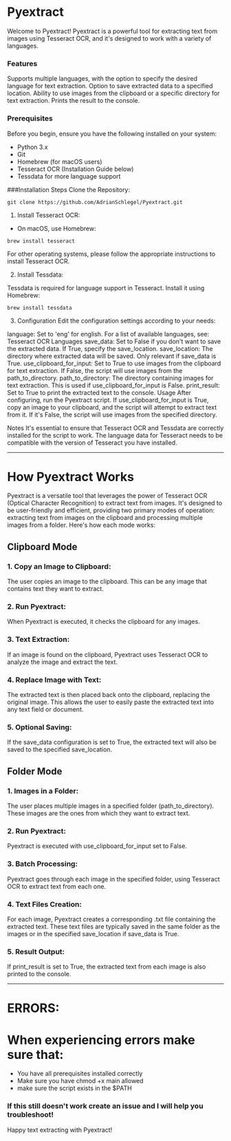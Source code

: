 # Pyextract
Welcome to Pyextract! Pyextract is a powerful tool for extracting text from images using Tesseract OCR, and it's designed to work with a variety of languages.

### Features
Supports multiple languages, with the option to specify the desired language for text extraction.
Option to save extracted data to a specified location.
Ability to use images from the clipboard or a specific directory for text extraction.
Prints the result to the console.

### Prerequisites
Before you begin, ensure you have the following installed on your system:

- Python 3.x
- Git
- Homebrew (for macOS users)
- Tesseract OCR (Installation Guide below)
- Tessdata for more language support

###Installation Steps
Clone the Repository:

```git clone https://github.com/AdrianSchlegel/Pyextract.git```

1. Install Tesseract OCR:

- On macOS, use Homebrew:

```brew install tesseract```

For other operating systems, please follow the appropriate instructions to install Tesseract OCR.

2. Install Tessdata:

Tessdata is required for language support in Tesseract. Install it using Homebrew:

```brew install tessdata```

3. Configuration
Edit the configuration settings according to your needs:

language: Set to 'eng' for english. For a list of available languages, see: Tesseract OCR Languages
save_data: Set to False if you don't want to save the extracted data. If True, specify the save_location.
save_location: The directory where extracted data will be saved. Only relevant if save_data is True.
use_clipboard_for_input: Set to True to use images from the clipboard for text extraction. If False, the script will use images from the path_to_directory.
path_to_directory: The directory containing images for text extraction. This is used if use_clipboard_for_input is False.
print_result: Set to True to print the extracted text to the console.
Usage
After configuring, run the Pyextract script. If use_clipboard_for_input is True, copy an image to your clipboard, and the script will attempt to extract text from it. If it's False, the script will use images from the specified directory.

Notes
It's essential to ensure that Tesseract OCR and Tessdata are correctly installed for the script to work.
The language data for Tesseract needs to be compatible with the version of Tesseract you have installed.

______________________________________________________________________________________________________________

# How Pyextract Works

Pyextract is a versatile tool that leverages the power of Tesseract OCR (Optical Character Recognition) to extract text from images. It's designed to be user-friendly and efficient, providing two primary modes of operation: extracting text from images on the clipboard and processing multiple images from a folder. Here's how each mode works:

## Clipboard Mode

### 1. Copy an Image to Clipboard:
The user copies an image to the clipboard. This can be any image that contains text they want to extract.

### 2. Run Pyextract:
When Pyextract is executed, it checks the clipboard for any images.

### 3. Text Extraction:
If an image is found on the clipboard, Pyextract uses Tesseract OCR to analyze the image and extract the text.

### 4. Replace Image with Text:
The extracted text is then placed back onto the clipboard, replacing the original image. This allows the user to easily paste the extracted text into any text field or document.

### 5. Optional Saving:
If the save_data configuration is set to True, the extracted text will also be saved to the specified save_location.


## Folder Mode

### 1. Images in a Folder:
The user places multiple images in a specified folder (path_to_directory). These images are the ones from which they want to extract text.

### 2. Run Pyextract:
Pyextract is executed with use_clipboard_for_input set to False.

### 3. Batch Processing:
Pyextract goes through each image in the specified folder, using Tesseract OCR to extract text from each one.

### 4. Text Files Creation:
For each image, Pyextract creates a corresponding .txt file containing the extracted text. These text files are typically saved in the same folder as the images or in the specified save_location if save_data is True.

### 5. Result Output:
If print_result is set to True, the extracted text from each image is also printed to the console.

______________________________________________________________________________________________________________

# ERRORS:

# When experiencing errors make sure that:
- You have all prerequisites installed correctly
- Make sure you have chmod +x main allowed
- make sure the script exists in the $PATH

### If this still doesn't work create an issue and I will help you troubleshoot!

Happy text extracting with Pyextract!
